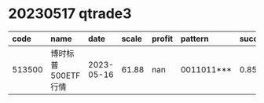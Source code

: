 
# 20230517 qtrade3
 | code | name | date | scale | profit | pattern | success_rate | success_cnt | fund_cnt | 
 | :----- | :----- | :----- | :----- | :----- | :----- | :----- | :----- | :----- | 
 | 513500 | 博时标普500ETF行情 | 2023-05-16 | 61.88 | nan | 0011011*** | 0.8571428571428571 | 12 | 14 | 
